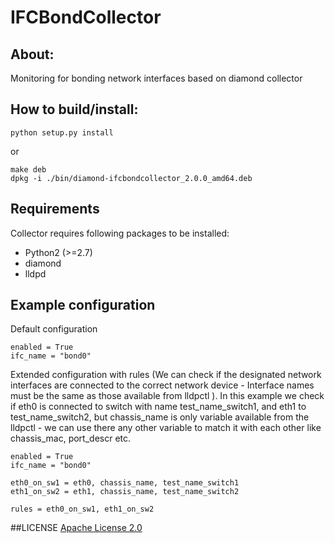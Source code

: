 # IFCBondCollector

## About:
Monitoring for bonding network interfaces based on diamond collector

## How to build/install:
```
python setup.py install
```
or
```
make deb
dpkg -i ./bin/diamond-ifcbondcollector_2.0.0_amd64.deb
```

## Requirements
Collector requires following packages to be installed:
- Python2 (>=2.7)
- diamond
- lldpd


## Example configuration 

Default configuration

```
enabled = True
ifc_name = "bond0"
```

Extended configuration with rules (We can check if the designated network interfaces are connected to the correct network device - Interface names must be the same as those available from lldpctl ).
In this example we check if eth0 is connected to switch with name test_name_switch1, and eth1 to test_name_switch2, but chassis_name is only variable available from the lldpctl - we can use there any other variable to match it with each other like chassis_mac, port_descr etc.
```
enabled = True
ifc_name = "bond0"

eth0_on_sw1 = eth0, chassis_name, test_name_switch1
eth1_on_sw2 = eth1, chassis_name, test_name_switch2

rules = eth0_on_sw1, eth1_on_sw2
```

##LICENSE
[Apache License 2.0](LICENSE)
